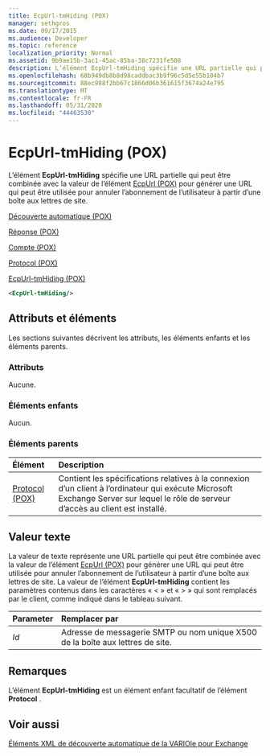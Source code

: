 ```yaml
---
title: EcpUrl-tmHiding (POX)
manager: sethgros
ms.date: 09/17/2015
ms.audience: Developer
ms.topic: reference
localization_priority: Normal
ms.assetid: 9b9ae15b-3ac1-45ac-85ba-38c7231fe508
description: L’élément EcpUrl-tmHiding spécifie une URL partielle qui peut être combinée avec la valeur de l’élément EcpUrl (POX) pour générer une URL qui peut être utilisée pour annuler l’abonnement de l’utilisateur à partir d’une boîte aux lettres de site.
ms.openlocfilehash: 68b949db8b8d98caddbac3b9f96c5d5e55b104b7
ms.sourcegitcommit: 88ec988f2bb67c1866d06b361615f3674a24e795
ms.translationtype: MT
ms.contentlocale: fr-FR
ms.lasthandoff: 05/31/2020
ms.locfileid: "44463530"
---
```

# <a name="ecpurl-tmhiding-pox"></a>EcpUrl-tmHiding (POX)

L’élément **EcpUrl-tmHiding** spécifie une URL partielle qui peut être combinée avec la valeur de l’élément [EcpUrl (POX)](ecpurl-pox.md) pour générer une URL qui peut être utilisée pour annuler l’abonnement de l’utilisateur à partir d’une boîte aux lettres de site. 
  
[Découverte automatique (POX)](autodiscover-pox.md)
  
[Réponse (POX)](response-pox.md)
  
[Compte (POX)](account-pox.md)
  
[Protocol (POX)](protocol-pox.md)
  
[EcpUrl-tmHiding (POX)](ecpurl-tmhiding-pox.md)
  
```XML
<EcpUrl-tmHiding/>
```

## <a name="attributes-and-elements"></a>Attributs et éléments

Les sections suivantes décrivent les attributs, les éléments enfants et les éléments parents.
  
### <a name="attributes"></a>Attributs

Aucune.
  
### <a name="child-elements"></a>Éléments enfants

Aucun.
  
### <a name="parent-elements"></a>Éléments parents

|**Élément**|**Description**|
|:-----|:-----|
|[Protocol (POX)](protocol-pox.md) <br/> |Contient les spécifications relatives à la connexion d’un client à l’ordinateur qui exécute Microsoft Exchange Server sur lequel le rôle de serveur d’accès au client est installé.  <br/> |
   
## <a name="text-value"></a>Valeur texte

La valeur de texte représente une URL partielle qui peut être combinée avec la valeur de l’élément [EcpUrl (POX)](ecpurl-pox.md) pour générer une URL qui peut être utilisée pour annuler l’abonnement de l’utilisateur à partir d’une boîte aux lettres de site. La valeur de l’élément **EcpUrl-tmHiding** contient les paramètres contenus dans les caractères « < » et « > » qui sont remplacés par le client, comme indiqué dans le tableau suivant. 
  
|**Parameter**|**Remplacer par**|
|:-----|:-----|
| _Id_ <br/> |Adresse de messagerie SMTP ou nom unique X500 de la boîte aux lettres de site.  <br/> |
   
## <a name="remarks"></a>Remarques

L’élément **EcpUrl-tmHiding** est un élément enfant facultatif de l’élément **Protocol** . 
  
## <a name="see-also"></a>Voir aussi



[Éléments XML de découverte automatique de la VARIOle pour Exchange](pox-autodiscover-xml-elements-for-exchange.md)

